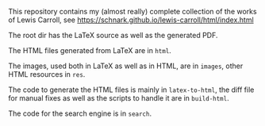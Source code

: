 This repository contains my (almost really) complete collection of the works of Lewis Carroll, see https://schnark.github.io/lewis-carroll/html/index.html

The root dir has the LaTeX source as well as the generated PDF.

The HTML files generated from LaTeX are in `html`.

The images, used both in LaTeX as well as in HTML, are in `images`, other HTML resources in `res`.

The code to generate the HTML files is mainly in `latex-to-html`, the diff file for manual fixes as well as the scripts to handle it are in `build-html`.

The code for the search engine is in `search`.


